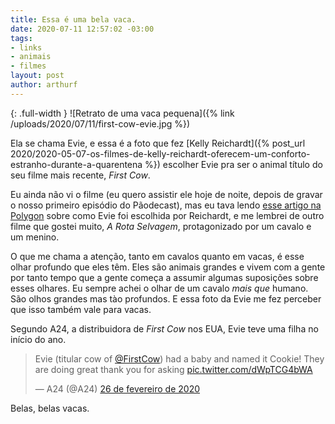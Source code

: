 ```yaml
---
title: Essa é uma bela vaca.
date: 2020-07-11 12:57:02 -03:00
tags:
- links
- animais
- filmes
layout: post
author: arthurf
---
```


{: .full-width }
![Retrato de uma vaca pequena]({% link /uploads/2020/07/11/first-cow-evie.jpg %})

Ela se chama Evie, e essa é a foto que fez [Kelly Reichardt]({% post_url 2020/2020-05-07-os-filmes-de-kelly-reichardt-oferecem-um-conforto-estranho-durante-a-quarentena %}) escolher Evie pra ser o animal título do seu filme mais recente, *First Cow*.

Eu ainda não vi o filme (eu quero assistir ele hoje de noite, depois de gravar o nosso primeiro episódio do Pãodecast), mas eu tava lendo [esse artigo na Polygon](https://www.polygon.com/2020/7/8/21316413/first-cow-cast-a24-evie-headshot-kelly-reichardt-cameo) sobre como Evie foi escolhida por Reichardt, e me lembrei de outro filme que gostei muito, _A Rota Selvagem_, protagonizado por um cavalo e um menino.

O que me chama a atenção, tanto em cavalos quanto em vacas, é esse olhar profundo que eles têm. Eles são animais grandes e vivem com a gente por tanto tempo que a gente começa a assumir algumas suposições sobre esses olhares. Eu sempre achei o olhar de um cavalo *mais que* humano. São olhos grandes mas tào profundos. E essa foto da Evie me fez perceber que isso também vale para vacas.

Segundo A24, a distribuidora de _First Cow_ nos EUA, Evie teve uma filha no início do ano.

<blockquote class="twitter-tweet" data-lang="pt" data-dnt="true"><p lang="en" dir="ltr">Evie (titular cow of <a href="https://twitter.com/FirstCow?ref_src=twsrc%5Etfw">@FirstCow</a>) had a baby and named it Cookie! They are doing great thank you for asking <a href="https://t.co/dWpTCG4bWA">pic.twitter.com/dWpTCG4bWA</a></p><p>&mdash; A24 (@A24) <a href="https://twitter.com/A24/status/1232747600027299843?ref_src=twsrc%5Etfw">26 de fevereiro de 2020</a></p></blockquote><script async src="https://platform.twitter.com/widgets.js"></script>

Belas, belas vacas.
